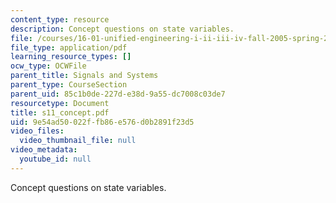 ```yaml
---
content_type: resource
description: Concept questions on state variables.
file: /courses/16-01-unified-engineering-i-ii-iii-iv-fall-2005-spring-2006/9e54ad50022ffb86e576d0b2891f23d5_s11_concept.pdf
file_type: application/pdf
learning_resource_types: []
ocw_type: OCWFile
parent_title: Signals and Systems
parent_type: CourseSection
parent_uid: 85c1b0de-227d-e38d-9a55-dc7008c03de7
resourcetype: Document
title: s11_concept.pdf
uid: 9e54ad50-022f-fb86-e576-d0b2891f23d5
video_files:
  video_thumbnail_file: null
video_metadata:
  youtube_id: null
---
```

Concept questions on state variables.